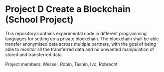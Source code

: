 # Project D Create a Blockchain (School Project)

This repository contains experimental code in different programming languages for setting up a private blockchain.
The blockchain shall be able transfer anonymised data across multiple partners, with the goal of being able to monitor all the transferred data and no unwanted manipulation of stored and transferred data.

Project members: Wessel, Robin, Tashin, Ivo, Robrecht

